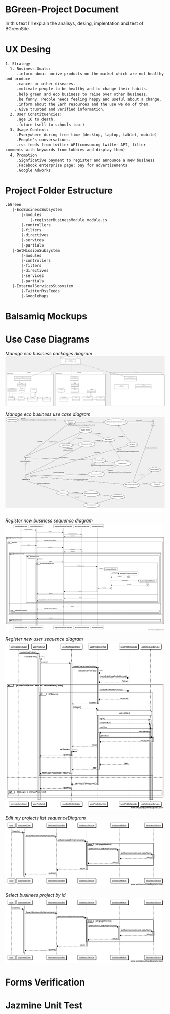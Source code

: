 # BGreen-Project Document

In this text I'll explain the analisys, desing, implentation and test of BGreenSite.


# UX Desing

```
1. Strategy
  1. Business Goals:
     .inform about nocive products on the market which are not healthy and produce
     .cancer or other diseases.
     .motivate people to be healthy and to change their habits.
     .help green and eco business to raise over other business.
     .be funny. People needs feeling happy and useful about a change.
     .inform about the Earh resources and the use we do of them.
    . Give trusted and verified information.
  2. User Constituencies:
     .age 16 to death.
     .future (sell to schools too.)
  3. Usage Context:
     .Everywhere during free time (desktop, laptop, tablet, mobile)
     .People's conversations.
     .rss feeds from twitter API(consuming twitter API, filter comments with keywords from lobbies and display them)
  4. Promotion
     .Signficative payment to register and announce a new business
     .Facebook enterprise page: pay for advertisements
     .Google Adworks
```

# Project Folder Estructure
```
.bGreen
   |-EcoBusinessSubsystem
       |-modules
           |-registerBusinessModule.module.js
       |-controllers
       |-filters
       |-directives
       |-services
       |-partials
   |-GetMissionSubsystem
       |-modules
       |-controllers
       |-filters
       |-directives
       |-services
       |-partials
   |-ExternalServicesSubsystem
       |-TwitterRssFeeds
       |-GoogleMaps
```

# Balsamiq Mockups

# Use Case Diagrams

*Manage eco business packages diagram*
![alt text](img/BGreenPackagesDiagram1.png "Logo Title Text 1")

*Manage eco business use case diagram*
![alt text](img/ManageEcoBusines.png "Logo Title Text 1")

*Register new business sequence diagram*
![alt text](img/registerBusinessSequenceDiagram.png "Logo Title Text 1")

*Register new user sequence diagram*
![alt text](img/registerUserSequenceDiagram.png "Logo Title Text 1")

*Edit my projects list sequenceDiagram*
![alt text](img/editProjectsListSequenceDiagram.png "Logo Title Text 1")

*Select businees project by id*
![alt text](img/editProjectsListSequenceDiagram.png "Logo Title Text 1")

# Forms Verification

# Jazmine Unit Test






